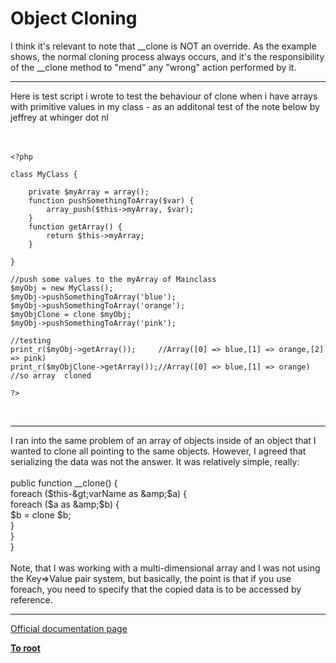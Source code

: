# Object Cloning



I think it&apos;s relevant to note that __clone is NOT an override. As the example shows, the normal cloning process always occurs, and it&apos;s the responsibility of the __clone method to "mend" any "wrong" action performed by it.  

---

Here is test script i wrote to test the behaviour of clone when i have arrays with primitive values in my class - as an additonal test of the note below by jeffrey at whinger dot nl<br><br><br>

```
<?php

class MyClass {

    private $myArray = array();
    function pushSomethingToArray($var) {
        array_push($this->myArray, $var);
    }
    function getArray() {
        return $this->myArray;
    }

}

//push some values to the myArray of Mainclass
$myObj = new MyClass();
$myObj->pushSomethingToArray('blue');
$myObj->pushSomethingToArray('orange');
$myObjClone = clone $myObj;
$myObj->pushSomethingToArray('pink');

//testing
print_r($myObj->getArray());     //Array([0] => blue,[1] => orange,[2] => pink)
print_r($myObjClone->getArray());//Array([0] => blue,[1] => orange)
//so array  cloned 

?>
```
<br>  

---

I ran into the same problem of an array of objects inside of an object that I wanted to clone all pointing to the same objects. However, I agreed that serializing the data was not the answer. It was relatively simple, really:<br><br>public function __clone() {<br>    foreach ($this-&gt;varName as &amp;$a) {<br>        foreach ($a as &amp;$b) {<br>            $b = clone $b;<br>        }<br>    }<br>}<br><br>Note, that I was working with a multi-dimensional array and I was not using the Key=&gt;Value pair system, but basically, the point is that if you use foreach, you need to specify that the copied data is to be accessed by reference.  

---

[Official documentation page](https://www.php.net/manual/en/language.oop5.cloning.php)

**[To root](/README.md)**